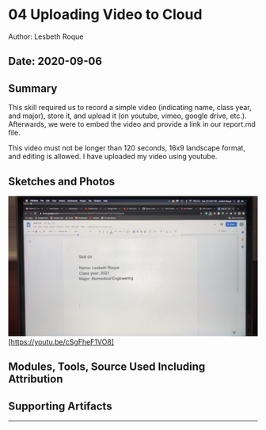 #  04 Uploading Video to Cloud

Author: Lesbeth Roque

Date: 2020-09-06
-----

## Summary
This skill required us to record a simple video (indicating name, class year, and major), store it, and upload it (on youtube, vimeo, google drive, etc.). Afterwards, we were to embed the video and provide a link in our report.md file.

This video must not be longer than 120 seconds, 16x9 landscape format, and editing is allowed. I have uploaded my video using youtube.

## Sketches and Photos
![Youtube Thumbnail](https://github.com/lsroque/EC444-Repository/blob/master/skills/1.%20Introduction%20and%20Tools%20Installation/04%20-%20Demonstrate%20Uploading%20Video%20to%20the%20Cloud/images/04_VideoThumbnail.jpg)[https://youtu.be/cSgFheF1VO8]

## Modules, Tools, Source Used Including Attribution


## Supporting Artifacts


-----
